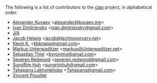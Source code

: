 The following is a list of contributors to the [clap](https://github.com/kbknapp/clap-rs) project, in alphabetical order:

 * [Alexander Kuvaev](https://github.com/Vinatorul) <<alexander@kuvaev.me>>
 * [Ivan Dmitrievsky](https://github.com/idmit) <<ivan.dmitrievsky@gmail.com>>
 * [J/A](https://github.com/archer884)
 * [Jacob Helwig](https://github.com/jhelwig) <<jacob@technosorcery.net>>
 * [Kevin K.](https://github.com/kbknapp) <<kbknapp@gmail.com>>
 * [Markus Unterwaditzer](https://github.com/untitaker) <<markus@Unterwaditzer.net>>
 * [Sebastian Thiel](https://github.com/Byron) <<byronimo@gmail.com>>
 * [Severen Redwood](https://github.com/SShrike) <<severen.redwood@gmail.com>>
 * [SungRim Huh](https://github.com/sru) <<sungrimhuh@gmail.com>>
 * [Tshepang Lekhonkhobe](https://github.com/tshepang) <<Tshepang@gmail.com>>
 * [Vincent Prouillet](https://github.com/Keats)
